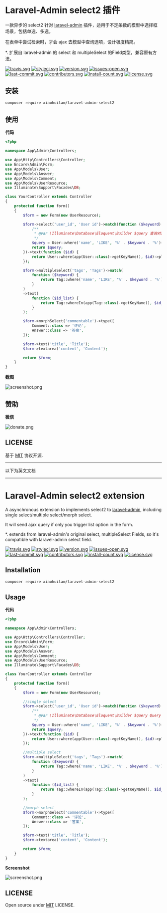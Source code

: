 # Laravel-Admin select2 插件

一款异步的 select2 针对 [laravel-admin](http://github.com/z-song/laravel-admin/) 插件，适用于不定条数的模型中选择框场景，包括单选、多选。

在表单中尝试检索时，才会 ajax 去模型中查询选项，设计极度精简。

*. 扩展自 laravel-admin 的 select 和 multipleSelect 的Field类型，兼容原有方法。

[![travis.svg](https://img.shields.io/travis/xiaohuilam/laravel-admin-select2/master.svg?style=flat-square)](https://travis-ci.org/xiaohuilam/laravel-admin-select2)
[![styleci.svg](https://github.styleci.io/repos/178165826/shield?branch=master)](https://github.styleci.io/repos/178165826)
[![version.svg](https://img.shields.io/packagist/vpre/xiaohuilam/laravel-admin-select2.svg?style=flat-square)](https://packagist.org/packages/xiaohuilam/laravel-admin-select2)
[![issues-open.svg](https://img.shields.io/github/issues/xiaohuilam/laravel-admin-select2.svg?style=flat-square)](https://github.com/xiaohuilam/laravel-admin-select2/issues)
[![last-commit.svg](https://img.shields.io/github/last-commit/xiaohuilam/laravel-admin-select2.svg?style=flat-square)](https://github.com/xiaohuilam/laravel-admin-select2/commits/)
[![contributors.svg](https://img.shields.io/github/contributors/xiaohuilam/laravel-admin-select2.svg?style=flat-square)](https://github.com/xiaohuilam/laravel-admin-select2/graphs/contributors)
[![install-count.svg](https://img.shields.io/packagist/dt/xiaohuilam/laravel-admin-select2.svg?style=flat-square)](https://packagist.org/packages/xiaohuilam/laravel-admin-select2)
[![license.svg](https://img.shields.io/github/license/xiaohuilam/laravel-admin-select2.svg?style=flat-square)](LICENSE)

## 安装
```bash
composer require xiaohuilam/laravel-admin-select2
```

## 使用

**代码**
```php
<?php

namespace App\Admin\Controllers;

use App\Http\Controllers\Controller;
use Encore\Admin\Form;
use App\Models\User;
use App\Models\Answer;
use App\Models\Comment;
use App\Models\UserResource;
use Illuminate\Support\Facades\DB;

class YourController extends Controller
{
    protected function form()
    {
        $form = new Form(new UserResource);

        $form->select('user_id', 'User id')->match(function ($keyword) {
            /**
             * @var \Illuminate\Database\Eloquent\Builder $query 查询对象，**切记如果数据模型没有text或id属性，记得as成text和id!**
             */
            $query = User::where('name', 'LIKE', '%' . $keyword . '%')->select([DB::raw('name AS text'), 'id',]);
            return $query;
        })->text(function ($id) {
            return User::where(app(User::class)->getKeyName(), $id)->pluck('name', 'id');
        });

        $form->multipleSelect('tags', 'Tags')->match(
            function ($keyword) {
                return Tag::where('name', 'LIKE', '%' . $keyword . '%')->select([DB::raw('name AS text'), 'id',]);
            }
        )
        ->text(
            function ($id_list) {
                return Tag::whereIn(app(Tag::class)->getKeyName(), $id_list)->pluck('name', 'id');
            }
        );

        $form->morphSelect('commentable')->type([
            Comment::class => '评论',
            Answer::class => '答案',
        ]);

        $form->text('title', 'Title');
        $form->textarea('content', 'Content');

        return $form;
    }
}
```

**截图**

![screenshot.png](https://wantu-kw0-asset007-hz.oss-cn-hangzhou.aliyuncs.com/G5l12nD7D73p56dvXBm.png?x-oss-process=image/resize,l_500)


## 赞助

**微信**

![donate.png](https://wantu-kw0-asset007-hz.oss-cn-hangzhou.aliyuncs.com/2GDNl84F6HW4PRGslxg.png?x-oss-process=image/resize,l_300)

## LICENSE

基于 [MIT](LICENSE) 协议开源.


---

以下为英文文档

---

# Laravel-Admin select2 extension

A asynchronous extension to implements select2 to [laravel-admin](http://github.com/z-song/laravel-admin/), including single select/multiple select/morph select.

It will send ajax query if only you trigger list option in the form.

*. extends from laravel-admin's original select, multipleSelect Fields, so it's compatible with laravel-admin select field.

[![travis.svg](https://img.shields.io/travis/xiaohuilam/laravel-admin-select2/master.svg?style=flat-square)](https://travis-ci.org/xiaohuilam/laravel-admin-select2)
[![styleci.svg](https://github.styleci.io/repos/178165826/shield?branch=master)](https://github.styleci.io/repos/178165826)
[![version.svg](https://img.shields.io/packagist/vpre/xiaohuilam/laravel-admin-select2.svg?style=flat-square)](https://packagist.org/packages/xiaohuilam/laravel-admin-select2)
[![issues-open.svg](https://img.shields.io/github/issues/xiaohuilam/laravel-admin-select2.svg?style=flat-square)](https://github.com/xiaohuilam/laravel-admin-select2/issues)
[![last-commit.svg](https://img.shields.io/github/last-commit/xiaohuilam/laravel-admin-select2.svg?style=flat-square)](https://github.com/xiaohuilam/laravel-admin-select2/commits/)
[![contributors.svg](https://img.shields.io/github/contributors/xiaohuilam/laravel-admin-select2.svg?style=flat-square)](https://github.com/xiaohuilam/laravel-admin-select2/graphs/contributors)
[![install-count.svg](https://img.shields.io/packagist/dt/xiaohuilam/laravel-admin-select2.svg?style=flat-square)](https://packagist.org/packages/xiaohuilam/laravel-admin-select2)
[![license.svg](https://img.shields.io/github/license/xiaohuilam/laravel-admin-select2.svg?style=flat-square)](LICENSE)

## Installation
```bash
composer require xiaohuilam/laravel-admin-select2
```

## Usage

**代码**
```php
<?php

namespace App\Admin\Controllers;

use App\Http\Controllers\Controller;
use Encore\Admin\Form;
use App\Models\User;
use App\Models\Answer;
use App\Models\Comment;
use App\Models\UserResource;
use Illuminate\Support\Facades\DB;

class YourController extends Controller
{
    protected function form()
    {
        $form = new Form(new UserResource);

        //single select
        $form->select('user_id', 'User id')->match(function ($keyword) {
            /**
             * @var \Illuminate\Database\Eloquent\Builder $query Query object，**remeber if does not contains `text` and `id` columns, write sql to AS!**
             */
            $query = User::where('name', 'LIKE', '%' . $keyword . '%')->select([DB::raw('name AS text'), 'id',]);
            return $query;
        })->text(function ($id) {
            return User::where(app(User::class)->getKeyName(), $id)->pluck('name', 'id');
        });

        //multiple select
        $form->multipleSelect('tags', 'Tags')->match(
            function ($keyword) {
                return Tag::where('name', 'LIKE', '%' . $keyword . '%')->select([DB::raw('name AS text'), 'id',]);
            }
        )
        ->text(
            function ($id_list) {
                return Tag::whereIn(app(Tag::class)->getKeyName(), $id_list)->pluck('name', 'id');
            }
        );

        //morph select
        $form->morphSelect('commentable')->type([
            Comment::class => '评论',
            Answer::class => '答案',
        ]);

        $form->text('title', 'Title');
        $form->textarea('content', 'Content');

        return $form;
    }
}
```

**Screenshot**

![screenshot.png](https://wantu-kw0-asset007-hz.oss-cn-hangzhou.aliyuncs.com/G5l12nD7D73p56dvXBm.png?x-oss-process=image/resize,l_500)


## LICENSE

Open source under [MIT](LICENSE) LICENSE.